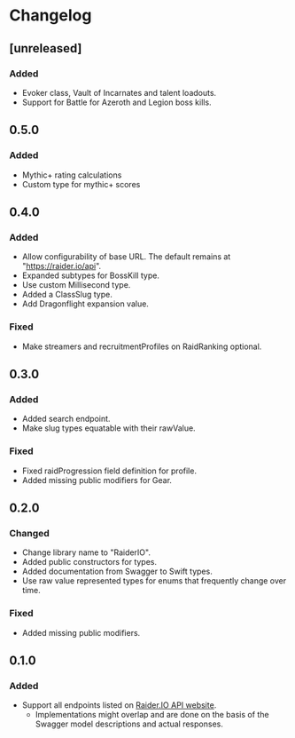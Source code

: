 # Changelog

## [unreleased]

### Added

* Evoker class, Vault of Incarnates and talent loadouts.
* Support for Battle for Azeroth and Legion boss kills.

## 0.5.0

### Added

* Mythic+ rating calculations
* Custom type for mythic+ scores

## 0.4.0 

### Added

* Allow configurability of base URL. The default remains at "https://raider.io/api".
* Expanded subtypes for BossKill type.
* Use custom Millisecond type.
* Added a ClassSlug type.
* Add Dragonflight expansion value.

### Fixed

* Make streamers and recruitmentProfiles on RaidRanking optional.

## 0.3.0 

### Added

* Added search endpoint.
* Make slug types equatable with their rawValue.

### Fixed

* Fixed raidProgression field definition for profile.
* Added missing public modifiers for Gear.

## 0.2.0

### Changed

* Change library name to "RaiderIO".
* Added public constructors for types.
* Added documentation from Swagger to Swift types.
* Use raw value represented types for enums that frequently change over time.

### Fixed

* Added missing public modifiers.

## 0.1.0

### Added

* Support all endpoints listed on [Raider.IO API website](https://raider.io/api).
  * Implementations might overlap and are done on the basis of the Swagger model descriptions and actual responses.
